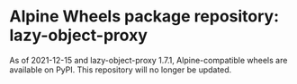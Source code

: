 # Alpine Wheels package repository: lazy-object-proxy

As of 2021-12-15 and lazy-object-proxy 1.7.1, Alpine-compatible wheels are available on PyPI. This repository will no longer be updated.
